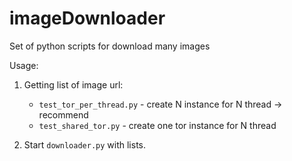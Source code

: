 # imageDownloader
Set of python scripts for download many images

Usage:

1. Getting list of image url:
   + ```test_tor_per_thread.py``` - create N instance for N thread -> recommend
   + ```test_shared_tor.py``` - create one tor instance for N thread

2. Start `downloader.py` with lists.
